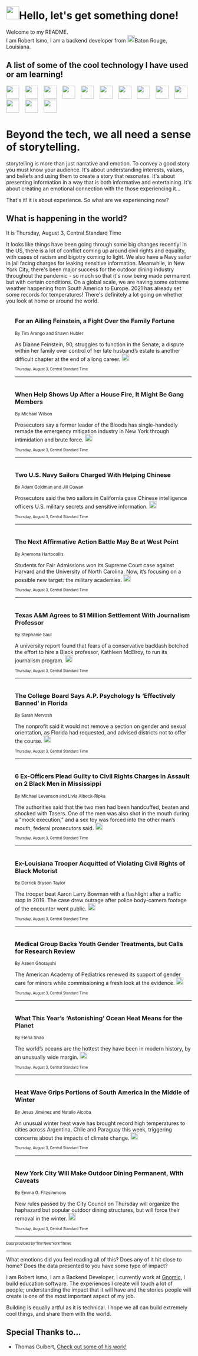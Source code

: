 <h1><img src="https://emojis.slackmojis.com/emojis/images/1643514375/3493/hot-coffee.gif?1643514375" width="35"/>Hello, let's get something done!</h1>

<p>Welcome to my README.<br/>
I am Robert Ismo, I am a backend developer from <img src="https://emojis.slackmojis.com/emojis/images/1638395689/50435/moulin_rouge.png?1638395689" width="20"/>Baton Rouge, Louisiana.</p>
<h2>A list of some of the cool technology I have used or am learning!</h2>
<p>
<img src="https://emojis.slackmojis.com/emojis/images/1643516091/21142/meow_bongotap.gif?1643516091" width="35" alt="">
<img src="https://img.shields.io/badge/Favorite%20Frontend%20Framework-SvelteKit-f83903" alt="">
<img src="https://img.shields.io/badge/Second%20Favorite-Vue-40b581" alt="">
<img src="https://img.shields.io/badge/Most%20Used%20Runtime-Nodejs-78b061" alt="">
<img src="https://emojis.slackmojis.com/emojis/images/1643517416/34482/fire.gif?1643517416" width="35" alt="">
<img src="https://img.shields.io/badge/Javascript%20But%20Better-Typescript-0078ca" alt="">
<img src="https://img.shields.io/badge/Favorite%20Language-Elixir-3e244d" alt="">
<img src="https://img.shields.io/badge/Containerize%20Everything-Docker-6ac9ef" alt="">
<img src="https://emojis.slackmojis.com/emojis/images/1643514596/5999/meow_party.gif?1643514596" width="35" alt="">
<img src="https://img.shields.io/badge/API%20Love%20Language-Graphql-de32a5" alt="">
<img src="https://img.shields.io/badge/Our%20Favorite%20Version%20Controller-Git-e94f33" alt="">
<img src="https://img.shields.io/badge/Favorite%20Database-Redis-d42d1d" alt="">
<img src="https://emojis.slackmojis.com/emojis/images/1643514559/5584/deployparrot.gif?1643514559" width="35" alt="">
<img src="https://img.shields.io/badge/Container%20Interstate-RabbitMQ-f66200" alt="">
<img src="https://img.shields.io/badge/Gotta%20Learn-Kubernetes-316adf" alt="">
<img src="https://img.shields.io/badge/Really%20Mature%20Now-WASM-654fef" alt="">
<img src="https://emojis.slackmojis.com/emojis/images/1666642497/61942/dance_vibe.gif?1666642497" width="35" alt="">
<img src="https://img.shields.io/badge/For%20My%20M1-ARM64-657d96" alt="">
<img src="https://img.shields.io/badge/Loving%20This%20So%20Much-TailwindCSS-17bcb5" alt="">
<img src="https://img.shields.io/badge/Cool%20Build%20Tool-Vite-f9cb24" alt="">
<img src="https://emojis.slackmojis.com/emojis/images/1669231376/62819/working-on-it.gif?1669231376" width="35" alt="">
<img src="https://img.shields.io/badge/Fun%20and%20Easy%20Database-MongoDB-5f8c49" alt="">
<img src="https://img.shields.io/badge/JS%20Life%20Support-NPM-c73737" alt="">
<img src="https://img.shields.io/badge/I%20Liked%20It-DynamoDB-0073b9" alt="">
<img src="https://emojis.slackmojis.com/emojis/images/1643514045/46/question.gif?1643514045" width="35" alt="">
<img src="https://img.shields.io/badge/cool-React-60d6f9" alt="">
<img src="https://img.shields.io/badge/Future%20Big%20Project-Lambda-f37e00" alt="">
<img src="https://img.shields.io/badge/NPM%20But%20Better-PNPM-f1aa07" alt="">
<img src="https://emojis.slackmojis.com/emojis/images/1643514943/9662/fbwow.gif?1643514943" width="35" alt="">
<img src="https://img.shields.io/badge/First%20Language-C-662079" alt="">
<img src="https://img.shields.io/badge/Where%20I%20Deploy%20Frontend-Vercel-000000" alt="">
<img src="https://img.shields.io/badge/Who%20Does%20not%20Want%20an%20App-Swift-f9492a" alt="">
<img src="https://emojis.slackmojis.com/emojis/images/1643514058/151/javascript.png?1643514058" width="35" alt="">
<img src="https://img.shields.io/badge/cool-Python-fbd542" alt="">
<img src="https://img.shields.io/badge/Favorite%20Something-Stripe-656cdc" alt="">
<img src="https://img.shields.io/badge/Of%20Course-HTML5-ed6327" alt="">
<img src="https://emojis.slackmojis.com/emojis/images/1660415405/60731/bomb.gif?1660415405" width="35" alt="">
<img src="https://img.shields.io/badge/hate-CSS-2964ec" alt="">
<img src="https://img.shields.io/badge/Learning-CircleCI-141215" alt="">
<img src="https://img.shields.io/badge/Learning-Rust-fbbb3b" alt="">
<img src="https://emojis.slackmojis.com/emojis/images/1660415397/60712/writing-hand.gif?1660415397" width="35" alt="">
<img src="https://img.shields.io/badge/Dev%20Browser%20of%20Choice-Firefox-cc4e26" alt="">
<img src="https://img.shields.io/badge/Recoverying%20From%20Windows-UNIX-1781e3" alt="">
<img src="https://img.shields.io/badge/LOVE-LogSeq-90c1c2" alt="">
<img src="https://emojis.slackmojis.com/emojis/images/1643514066/223/kirby.gif?1643514066" width="35" alt="">
<img src="https://img.shields.io/badge/Daily%20Driver-MacOS-e6e6e8" alt="">
<img src="https://img.shields.io/badge/Git%20Server-Github-000000" alt="">
<img src="https://img.shields.io/badge/enjoyable-EC2-f17428" alt="">
<img src="https://emojis.slackmojis.com/emojis/images/1643514239/2069/excited.gif?1643514239" width="35" alt="">
</p>
<h1>Beyond the tech, we all need a sense of storytelling.</h1>
<p>storytelling is more than just narrative and emotion. To convey a good story you must know your audience. It's about understanding interests, values, and beliefs and using them to create a story that resonates. It's about presenting information in a way that is both informative and entertaining. It's about creating an emotional connection with the those experiencing it...</p>
<p>That's it! it is about experience. So what are we experiencing now?</p>
<h2>What is happening in the world?</h2>
<p>It is Thursday, August 3, Central Standard Time</p>
<p>
It looks like things have been going through some big changes recently! In the US, there is a lot of conflict coming up around civil rights and equality, with cases of racism and bigotry coming to light. We also have a Navy sailor in jail facing charges for leaking sensitive information. Meanwhile, in New York City, there&#39;s been major success for the outdoor dining industry throughout the pandemic - so much so that it&#39;s now being made permanent but with certain conditions. On a global scale, we are having some extreme weather happening from South America to Europe. 2021 has already set some records for temperatures! There&#39;s definitely a lot going on whether you look at home or around the world.</p>
<ol>
<img src="https://img.shields.io/badge/-us-blue" alt="">
<h3>For an Ailing Feinstein, a Fight Over the Family Fortune</h3>
<sub>By Tim Arango and Shawn Hubler</sub>
<p>As Dianne Feinstein, 90, struggles to function in the Senate, a dispute within her family over control of her late husband’s estate is another difficult chapter at the end of a long career.  <a href="https://nyti.ms/3qd8CcR"><img src="https://developer.nytimes.com/files/poweredby_nytimes_30b.png?v=1583354208352" height="20"></a></p>
<sub><sub>Thursday, August 3, Central Standard Time</sub></sub>
<hr/>
<img src="https://img.shields.io/badge/-nyregion-blue" alt="">
<h3>When Help Shows Up After a House Fire, It Might Be Gang Members</h3>
<sub>By Michael Wilson</sub>
<p>Prosecutors say a former leader of the Bloods has single-handedly remade the emergency mitigation industry in New York through intimidation and brute force.  <a href="https://nyti.ms/3QoWXSH"><img src="https://developer.nytimes.com/files/poweredby_nytimes_30b.png?v=1583354208352" height="20"></a></p>
<sub><sub>Thursday, August 3, Central Standard Time</sub></sub>
<hr/>
<img src="https://img.shields.io/badge/-us-blue" alt="">
<h3>Two U.S. Navy Sailors Charged With Helping Chinese</h3>
<sub>By Adam Goldman and Jill Cowan</sub>
<p>Prosecutors said the two sailors in California gave Chinese intelligence officers U.S. military secrets and sensitive information.  <a href="https://nyti.ms/442sai4"><img src="https://developer.nytimes.com/files/poweredby_nytimes_30b.png?v=1583354208352" height="20"></a></p>
<sub><sub>Thursday, August 3, Central Standard Time</sub></sub>
<hr/>
<img src="https://img.shields.io/badge/-us-blue" alt="">
<h3>The Next Affirmative Action Battle May Be at West Point</h3>
<sub>By Anemona Hartocollis</sub>
<p>Students for Fair Admissions won its Supreme Court case against Harvard and the University of North Carolina. Now, it’s focusing on a possible new target: the military academies.  <a href="https://nyti.ms/44Wt40O"><img src="https://developer.nytimes.com/files/poweredby_nytimes_30b.png?v=1583354208352" height="20"></a></p>
<sub><sub>Thursday, August 3, Central Standard Time</sub></sub>
<hr/>
<img src="https://img.shields.io/badge/-us-blue" alt="">
<h3>Texas A&amp;M Agrees to $1 Million Settlement With Journalism Professor</h3>
<sub>By Stephanie Saul</sub>
<p>A university report found that fears of a conservative backlash botched the effort to hire a Black professor, Kathleen McElroy, to run its journalism program.  <a href="https://nyti.ms/3YjdGsO"><img src="https://developer.nytimes.com/files/poweredby_nytimes_30b.png?v=1583354208352" height="20"></a></p>
<sub><sub>Thursday, August 3, Central Standard Time</sub></sub>
<hr/>
<img src="https://img.shields.io/badge/-us-blue" alt="">
<h3>The College Board Says A.P. Psychology Is ‘Effectively Banned’ in Florida</h3>
<sub>By Sarah Mervosh</sub>
<p>The nonprofit said it would not remove a section on gender and sexual orientation, as Florida had requested, and advised districts not to offer the course.  <a href="https://nyti.ms/3qfRumC"><img src="https://developer.nytimes.com/files/poweredby_nytimes_30b.png?v=1583354208352" height="20"></a></p>
<sub><sub>Thursday, August 3, Central Standard Time</sub></sub>
<hr/>
<img src="https://img.shields.io/badge/-us-blue" alt="">
<h3>6 Ex-Officers Plead Guilty to Civil Rights Charges in Assault on 2 Black Men in Mississippi</h3>
<sub>By Michael Levenson and Livia Albeck-Ripka</sub>
<p>The authorities said that the two men had been handcuffed, beaten and shocked with Tasers. One of the men was also shot in the mouth during a “mock execution,” and a sex toy was forced into the other man’s mouth, federal prosecutors said.  <a href="https://nyti.ms/45bJ1j7"><img src="https://developer.nytimes.com/files/poweredby_nytimes_30b.png?v=1583354208352" height="20"></a></p>
<sub><sub>Thursday, August 3, Central Standard Time</sub></sub>
<hr/>
<img src="https://img.shields.io/badge/-us-blue" alt="">
<h3>Ex-Louisiana Trooper Acquitted of Violating Civil Rights of Black Motorist</h3>
<sub>By Derrick Bryson Taylor</sub>
<p>The trooper beat Aaron Larry Bowman with a flashlight after a traffic stop in 2019. The case drew outrage after police body-camera footage of the encounter went public.  <a href="https://nyti.ms/3QqEl54"><img src="https://developer.nytimes.com/files/poweredby_nytimes_30b.png?v=1583354208352" height="20"></a></p>
<sub><sub>Thursday, August 3, Central Standard Time</sub></sub>
<hr/>
<img src="https://img.shields.io/badge/-health-blue" alt="">
<h3>Medical Group Backs Youth Gender Treatments, but Calls for Research Review</h3>
<sub>By Azeen Ghorayshi</sub>
<p>The American Academy of Pediatrics renewed its support of gender care for minors while commissioning a fresh look at the evidence.  <a href="https://nyti.ms/3OH0Q4c"><img src="https://developer.nytimes.com/files/poweredby_nytimes_30b.png?v=1583354208352" height="20"></a></p>
<sub><sub>Thursday, August 3, Central Standard Time</sub></sub>
<hr/>
<img src="https://img.shields.io/badge/-climate-blue" alt="">
<h3>What This Year’s ‘Astonishing’ Ocean Heat Means for the Planet</h3>
<sub>By Elena Shao</sub>
<p>The world’s oceans are the hottest they have been in modern history, by an unusually wide margin.  <a href="https://nyti.ms/3rXbBqp"><img src="https://developer.nytimes.com/files/poweredby_nytimes_30b.png?v=1583354208352" height="20"></a></p>
<sub><sub>Thursday, August 3, Central Standard Time</sub></sub>
<hr/>
<img src="https://img.shields.io/badge/-world-blue" alt="">
<h3>Heat Wave Grips Portions of South America in the Middle of Winter</h3>
<sub>By Jesus Jiménez and Natalie Alcoba</sub>
<p>An unusual winter heat wave has brought record high temperatures to cities across Argentina, Chile and Paraguay this week, triggering concerns about the impacts of climate change.  <a href="https://nyti.ms/44Oe30O"><img src="https://developer.nytimes.com/files/poweredby_nytimes_30b.png?v=1583354208352" height="20"></a></p>
<sub><sub>Thursday, August 3, Central Standard Time</sub></sub>
<hr/>
<img src="https://img.shields.io/badge/-nyregion-blue" alt="">
<h3>New York City Will Make Outdoor Dining Permanent, With Caveats</h3>
<sub>By Emma G. Fitzsimmons</sub>
<p>New rules passed by the City Council on Thursday will organize the haphazard but popular outdoor dining structures, but will force their removal in the winter.  <a href="https://nyti.ms/3q9Qu3E"><img src="https://developer.nytimes.com/files/poweredby_nytimes_30b.png?v=1583354208352" height="20"></a></p>
<sub><sub>Thursday, August 3, Central Standard Time</sub></sub>
<hr/>
</ol>
<a href="https://developer.nytimes.com"><sub><sub>Data provided by The New York Times</sub></sub></a>
<hr/>
<p>What emotions did you feel reading all of this? Does any of it hit close to home? Does the data presented to you have some type of impact?</p>
<p>I am Robert Ismo, I am a Backend Developer, I currently work at <a href="https://gnomic.education/">Gnomic</a>, I build education software. The experiences I create will touch a lot of people; understanding the impact that it will have and the stories people will create is one of the most important aspect of my job.</p>
<p>Building is equally artful as it is technical. I hope we all can build extremely cool things, and share them with the world.</p>
<h2>Special Thanks to...</h2>
<ul>
<li>Thomas Guibert, <a href="https://github.com/thmsgbrt/thmsgbrt">Check out some of his work!</a></li>
</ul>